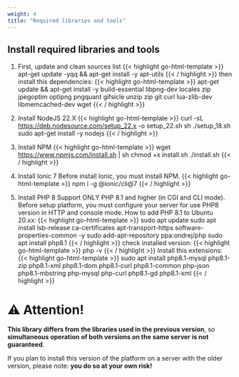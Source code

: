 ```yaml
---
weight: 4
title: "Required libraries and tools"
---
```


## Install required libraries and tools 

1. First, update and clean sources list
{{< highlight go-html-template >}}
apt-get update -yqq &&  apt-get install -y apt-utils
{{< / highlight >}}
then install this dependencies:
{{< highlight go-html-template >}}
apt-get update && apt-get install -y build-essential libpng-dev  locales zip jpegoptim optipng pngquant gifsicle unzip zip git curl lua-zlib-dev libmemcached-dev wget
{{< / highlight >}}


2. Install NodeJS 22.X
{{< highlight go-html-template >}}
curl -sL https://deb.nodesource.com/setup_22.x -o setup_22.sh
sh ./setup_18.sh
sudo apt-get install -y nodejs
{{< / highlight >}}

3. Install NPM
{{< highlight go-html-template >}}
wget https://www.npmjs.com/install.sh | sh
chmod +x install.sh
./install.sh
{{< / highlight >}}


4. Install Ionic 7
Before install Ionic, you must install NPM.
{{< highlight go-html-template >}}
npm i -g @ionic/cli@7
{{< / highlight >}}

5. Install PHP 8
Support ONLY PHP 8.1 and higher (in CGI and CLI mode). Before setup platform, you must configure your server for use PHP8 version in HTTP and console mode.
How to add PHP 8.1 to Ubuntu 20.xx:
{{< highlight go-html-template >}}
sudo apt update
sudo apt install lsb-release ca-certificates apt-transport-https software-properties-common -y
sudo add-apt-repository ppa:ondrej/php
sudo apt install php8.1
{{< / highlight >}}
check installed version:
{{< highlight go-html-template >}}
php -v
{{< / highlight >}}
Install this extensions:
{{< highlight go-html-template >}}
sudo apt install php8.1-mysql php8.1-zip php8.1-xml php8.1-dom php8.1-curl php8.1-common php-json php8.1-mbstring php-mysql php-curl php8.1-gd php8.1-xml
{{< / highlight >}}



# ⚠️ Attention!

**This library differs from the libraries used in the previous version**, so **simultaneous operation of both versions on the same server is not guaranteed**.

If you plan to install this version of the platform on a server with the older version, please note: **you do so at your own risk!**
